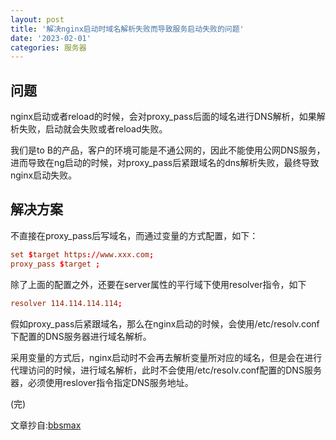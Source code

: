 ```yaml
---
layout: post
title: '解决nginx启动时域名解析失败而导致服务启动失败的问题'
date: '2023-02-01'
categories: 服务器
---
```


## 问题

nginx启动或者reload的时候，会对proxy_pass后面的域名进行DNS解析，如果解析失败，启动就会失败或者reload失败。

我们是to B的产品，客户的环境可能是不通公网的，因此不能使用公网DNS服务，进而导致在ng启动的时候，对proxy_pass后紧跟域名的dns解析失败，最终导致nginx启动失败。

## 解决方案

不直接在proxy_pass后写域名，而通过变量的方式配置，如下：

``` conf
set $target https://www.xxx.com;
proxy_pass $target ;
```

除了上面的配置之外，还要在server属性的平行域下使用resolver指令，如下

``` conf
resolver 114.114.114.114;
```

假如proxy_pass后紧跟域名，那么在nginx启动的时候，会使用/etc/resolv.conf下配置的DNS服务器进行域名解析。

采用变量的方式后，nginx启动时不会再去解析变量所对应的域名，但是会在进行代理访问的时候，进行域名解析，此时不会使用/etc/resolv.conf配置的DNS服务器，必须使用reslover指令指定DNS服务地址。

(完)

文章抄自:[bbsmax](https://www.bbsmax.com/A/1O5EPGv4J7)

